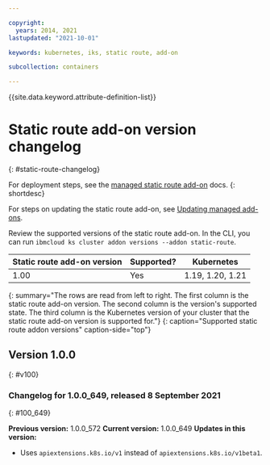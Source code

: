 ```yaml
---

copyright: 
  years: 2014, 2021
lastupdated: "2021-10-01"

keywords: kubernetes, iks, static route, add-on

subcollection: containers

---
```


{{site.data.keyword.attribute-definition-list}}



# Static route add-on version changelog
{: #static-route-changelog}

For deployment steps, see the [managed static route add-on](/docs/containers?topic=containers-static-routes) docs.
{: shortdesc}

For steps on updating the static route add-on, see [Updating managed add-ons](/docs/containers?topic=containers-managed-addons#updating-managed-add-ons).

Review the supported versions of the static route add-on. In the CLI, you can run `ibmcloud ks cluster addon versions --addon static-route`.

| Static route add-on version | Supported? | Kubernetes |
| --- | --- | --- |
| 1.00 | Yes | 1.19, 1.20, 1.21 |
{: summary="The rows are read from left to right. The first column is the static route add-on version. The second column is the version's supported state. The third column is the Kubernetes version of your cluster that the static route add-on version is supported for."}
{: caption="Supported static route addon versions" caption-side="top"}

## Version 1.0.0
{: #v100}

### Changelog for 1.0.0_649, released 8 September 2021
{: #100_649}

**Previous version:** 1.0.0_572 **Current version:** 1.0.0_649
**Updates in this version:**
- Uses `apiextensions.k8s.io/v1` instead of `apiextensions.k8s.io/v1beta1`.




